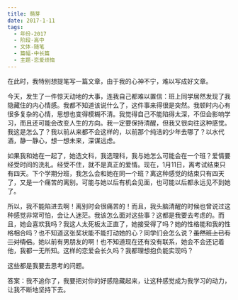 ```yaml
---
title: 萌芽
date: 2017-1-11
tags:
  - 年份-2017
  - 阶段-高中
  - 文体-随笔
  - 篇幅-中长篇
  - 主题-恋爱烦恼
---
```


在此时，我特别想提笔写一篇文章，由于我的心神不宁，难以写成好文章。

今天，发生了一件惊天动地的大事，连我自己都难以置信：班上同学居然发现了我隐藏住的内心情感。我都不知道该说什么了，这件事来得很是突然。我顿时内心有很多复杂的心情，思想也变得模糊不清。我觉得自己不能陷得太深，不但会影响学习，而且还可能会改变人生的方向。我一定要保持清醒，但我又很向往这种感觉。我这是怎么了？我以前从来都不会这样的，以前那个纯洁的少年去哪了？以水代酒，静一静心，想一想未来，深谋远虑。

如果我和她在一起了，她选文科，我选理科，我与她怎么可能会在一个班？爱情要经受时间的洗礼。经受不住，就不是真正的爱情。现在，1月11日，离考试结束只有四天。下个学期分班，我怎么会和她在同一个班？离这种感觉的结束只有四天了，又是一个痛苦的离别。可能与她以后有机会见面，也可能以后都永远见不到她了。

所以，我不能陷进去啊！离别时会很痛苦的！而且，我头脑清醒的时候也曾说过这种感觉非常可怕，会让人迷茫。我该怎么面对这些事？这都是我要去考虑的。而且，她会喜欢我吗？我这人太死板太正直了，她接受得了吗？她的性格能和我的性格相合吗？也不知道这张奖状能不能打动她的心？同学们会怎么说？~~虽然班上已有三对情侣~~。她以前有男朋友的啊！也不知道现在还有没有联系，她会不会还记着他，我都一无所知。这样的恋爱会长久吗？我都理想抱负能实现吗？

这些都是我要去思考的问题。

答案：我不追你了，我要把对你的好感隐藏起来，让这种感觉成为我学习的动力，让我不断地坚持下去。
